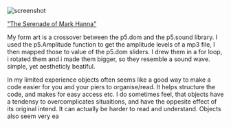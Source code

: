 ![screenshot](https://github.com/NickSander/Mini_ex/blob/gh-pages/Mini_ex(7)/mini%20ex%207.png)

["The Serenade of Mark Hanna"](https://rawgit.com/NickSander/Mini_ex/gh-pages/Mini_ex(7)/index.html)

My form art is a crossover between the p5.dom and the p5.sound library.
I used the p5.Amplitude function to get the amplitude levels of a mp3 file, I then mapped those to value of the p5.dom sliders. I drew them in a for loop, i rotated them and i made them bigger, so they resemble a sound wave. simple, yet aestheticly beatiful.

In my limited experience objects often seems like a good way to make a code easier for you and your piers to organise/read. It helps structure the code, and makes for easy access etc. I do sometimes feel, that objects have a tendensy to overcomplicates situaitions, and have the oppesite effect of its original intend. It can actually be harder to read and understand. Objects also seem very ea
